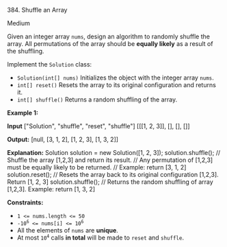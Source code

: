 384\. Shuffle an Array

Medium

Given an integer array `nums`, design an algorithm to randomly shuffle the array. All permutations of the array should be **equally likely** as a result of the shuffling.

Implement the `Solution` class:

*   `Solution(int[] nums)` Initializes the object with the integer array `nums`.
*   `int[] reset()` Resets the array to its original configuration and returns it.
*   `int[] shuffle()` Returns a random shuffling of the array.

**Example 1:**

**Input** ["Solution", "shuffle", "reset", "shuffle"] [[[1, 2, 3]], [], [], []]

**Output:** [null, [3, 1, 2], [1, 2, 3], [1, 3, 2]]

**Explanation:** Solution solution = new Solution([1, 2, 3]); solution.shuffle(); // Shuffle the array [1,2,3] and return its result. // Any permutation of [1,2,3] must be equally likely to be returned. // Example: return [3, 1, 2] solution.reset(); // Resets the array back to its original configuration [1,2,3]. Return [1, 2, 3] solution.shuffle(); // Returns the random shuffling of array [1,2,3]. Example: return [1, 3, 2]

**Constraints:**

*   `1 <= nums.length <= 50`
*   <code>-10<sup>6</sup> <= nums[i] <= 10<sup>6</sup></code>
*   All the elements of `nums` are **unique**.
*   At most <code>10<sup>4</sup></code> calls **in total** will be made to `reset` and `shuffle`.